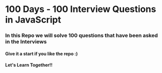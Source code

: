 # 100 Days - 100 Interview Questions in JavaScript

### In this Repo we will solve 100 questions that have been asked in the Interviews
#### Give it a start if you like the repo :)

#### Let's Learn Together!!
